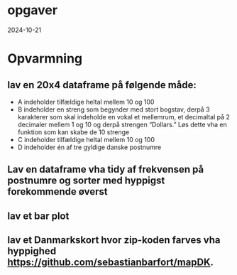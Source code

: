opgaver
================
2024-10-21

# Opvarmning

## lav en 20x4 dataframe på følgende måde:

- A indeholder tilfældige heltal mellem 10 og 100
- B indeholder en streng som begynder med stort bogstav, derpå 3
  karakterer som skal indeholde en vokal et mellemrum, et decimaltal på
  2 decimaler mellem 1 og 10 og derpå strengen “Dollars.” Løs dette vha
  en funktion som kan skabe de 10 strenge
- C indeholder tilfældige heltal mellem 10 og 100
- D indeholder én af tre gyldige danske postnumre

## Lav en dataframe vha tidy af frekvensen på postnumre og sorter med hyppigst forekommende øverst

## lav et bar plot

## lav et Danmarkskort hvor zip-koden farves vha hyppighed <https://github.com/sebastianbarfort/mapDK>.

